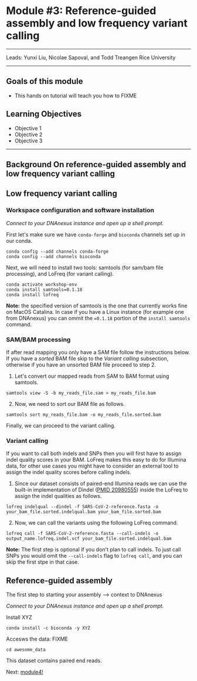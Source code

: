 
#  Module #3: Reference-guided assembly and low frequency variant calling

***
Leads: Yunxi Liu, Nicolae Sapoval, and Todd Treangen 
Rice University
***

## Goals of this module
* This hands on tutorial will teach you how to FIXME

## Learning Objectives
* Objective 1
* Objective 2
* Objective 3

***

## Background On reference-guided assembly and low frequency variant calling

## Low frequency variant calling

### Workspace configuration and software installation

*Connect to your DNAnexus instance and open up a shell prompt.*

First let's make sure we have `conda-forge` and `bioconda` channels set up in our conda.
```
conda config --add channels conda-forge
conda config --add channels bioconda
```

Next, we will need to install two tools: samtools (for sam/bam file processing), and LoFreq (for variant calling).
```
conda activate workshop-env
conda install samtools=0.1.18
conda install lofreq
```

**Note:** the specified version of samtools is the one that currently works fine on MacOS Catalina. In case if you have a Linux instance (for example one from DNAnexus) you can ommit the `=0.1.18` portion of the `install samtools` command.

### SAM/BAM processing

If after read mapping you only have a SAM file follow the instructions below. If you have a *sorted* BAM file skip to the *Variant calling* subsection, otherwise if you have an unsorted BAM file proceed to step 2.

1. Let's convert our mapped reads from SAM to BAM format using samtools.
```
samtools view -S -b my_reads_file.sam > my_reads_file.bam
```

2. Now, we need to sort our BAM file as follows.
```
samtools sort my_reads_file.bam -o my_reads_file.sorted.bam
```

Finally, we can proceed to the variant calling.

### Variant calling

If you want to call both indels and SNPs then you will first have to assign indel quality scores in your BAM. LoFreq makes this easy to do for Illumina data, for other use cases you might have to consider an external tool to assign the indel quality scores before calling indels.

1. Since our dataset consists of paired-end Illumina reads we can use the built-in implementation of Dindel ([PMID 20980555](https://pubmed.ncbi.nlm.nih.gov/20980555/)) inside the LoFreq to assign the indel qualities as follows.
```
lofreq indelqual --dindel -f SARS-CoV-2-reference.fasta -o your_bam_file.sorted.indelqual.bam your_bam_file.sorted.bam
```

2. Now, we can call the variants using the following LoFreq command.
```
lofreq call -f SARS-CoV-2-reference.fasta --call-indels -o output_name.lofreq.indel.vcf your_bam_file.sorted.indelqual.bam
```

**Note:** The first step is optional if you don't plan to call indels. To just call SNPs you would omit the `--call-indels` flag to `lofreq call`, and you can skip the first stpe in that case.

## Reference-guided assembly

The first step to starting your assembly --> context to DNAnexus

*Connect to your DNAnexus instance and open up a shell prompt.*

Install XYZ
```
conda install -c bioconda -y XYZ
```

Accesws the data: FIXME
```
cd awesome_data

```
This dataset contains paired end reads. 

Next: [module4!](module4.rst)
